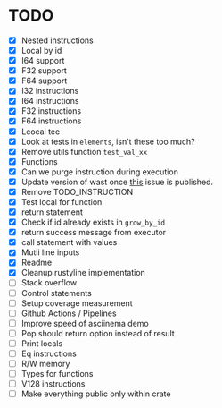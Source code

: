 # TODO

- [x] Nested instructions
- [x] Local by id
- [x] I64 support
- [x] F32 support
- [x] F64 support
- [x] I32 instructions
- [x] I64 instructions
- [x] F32 instructions
- [x] F64 instructions
- [x] Lcocal tee
- [x] Look at tests in `elements`, isn't these too much?
- [x] Remove utils function `test_val_xx`
- [x] Functions
- [x] Can we purge instruction during execution
- [x] Update version of wast once [this](https://github.com/bytecodealliance/wasm-tools/issues/1156) issue is published.
- [x] Remove TODO_INSTRUCTION
- [x] Test local for function
- [x] return statement
- [x] Check if id already exists in `grow_by_id`
- [x] return success message from executor
- [x] call statement with values
- [x] Mutli line inputs
- [x] Readme
- [x] Cleanup rustyline implementation
- [ ] Stack overflow
- [ ] Control statements
- [ ] Setup coverage measurement
- [ ] Github Actions / Pipelines
- [ ] Improve speed of asciinema demo
- [ ] Pop should return option instead of result
- [ ] Print locals
- [ ] Eq instructions
- [ ] R/W memory
- [ ] Types for functions
- [ ] V128 instructions
- [ ] Make everything public only within crate
